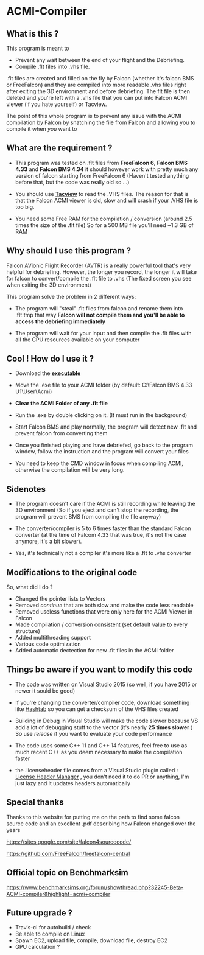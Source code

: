 # ACMI-Compiler

## What is this ?


This program is meant to 
- Prevent any wait between the end of your flight and the Debriefing.
- Compile .flt files into .vhs file.

.flt files are created and filled on the fly by Falcon (whether it's falcon BMS or FreeFalcon) and they are compiled into more readable .vhs files right after exiting the 3D environment and before debriefing. 
The flt file is then deleted and you're left with a .vhs file that you can put into Falcon ACMI viewer (if you hate yourself) or Tacview.


The point of this whole program is to prevent any issue with the ACMI compilation by Falcon by snatching the file from Falcon and allowing you to compile it when *you* want to


## What are the requirement ?

- This program was tested on .flt files from **FreeFalcon 6**, **Falcon BMS 4.33** and **Falcon BMS 4.34** it should however work with pretty much any version of falcon starting from FreeFalcon 6 (Haven't tested anything before that, but the code was really old so ...)

- You should use [**Tacview**](http://www.tacview.net/product/about/en/) to read the .VHS files. The reason for that is that the Falcon ACMI viewer is old, slow and will crash if your .VHS file is too big.

- You need some Free RAM for the compilation / conversion 
  (around 2.5 times the size of the .flt file) So for a 500 MB file you'll need ~1.3 GB of RAM

## Why should I use this program ?

Falcon AVionic Flight Recorder (AVTR) is a really powerful tool that's very helpful for debriefing. 
However, the longer you record, the longer it will take for falcon to convert/compile the .flt file to .vhs (The fixed screen you see when exiting the 3D environment)

This program solve the problem in 2 different ways:

- The program will "steal" .flt files from falcon and rename them into .flt.tmp that way **Falcon will not compile them and you'll be able to access the debriefing immediately**


- The program will wait for your input and then compile the .flt files with all the CPU resources available on your computer


## Cool ! How do I use it ?

- Download the [**executable**](https://github.com/loitho/acmi-compiler/releases/download/v0.2/acmi-compiler-v0.2.exe)

- Move the .exe file to your ACMI folder (by default:  C:\Falcon BMS 4.33 U1\User\Acmi)

- **Clear the ACMI Folder of any .flt file**
 
- Run the .exe by double clicking on it. (It must run in the background)

- Start Falcon BMS and play normally, the program will detect new .flt and prevent falcon from converting them

- Once you finished playing and have debriefed, go back to the program window, follow the instruction and the program will convert your files

- You need to keep the CMD window in focus when compiling ACMI, otherwise the compilation will be very long.

## Sidenotes

- The program doesn't care if the ACMI is still recording while leaving the 3D environment (So if you eject and can't stop the recording, the program will prevent BMS from compiling the file anyway)

- The converter/compiler is 5 to 6 times faster than the standard Falcon converter (at the time of Falcom 4.33 that was true, it's not the case anymore, it's a bit slower).

- Yes, it's technically not a compiler it's more like a .flt to .vhs converter 

## Modifications to the original code

So, what did I do ? 

- Changed the pointer lists to Vectors 
- Removed *continue*  that are both slow and make the code less readable
- Removed useless functions that were only here for the ACMI Viewer in Falcon
- Made compilation / conversion consistent (set default value to every structure)
- Added multithreading support 
- Various code optimization 
- Added automatic dectection for new .flt files in the ACMI folder

## Things be aware if you want to modify this code

- The code was written on Visual Studio 2015 (so well, if you have 2015 or newer it sould be good)

- If you're changing the converter/compiler code, download something like [Hashtab](http://implbits.com/products/hashtab/) so you can get a checksum of the VHS files created

- Building in Debug in Visual Studio will make the code slower because VS add a lot of debugging stuff to the vector (it's nearly **25 times slower** ) So use *release* if you want to evaluate your code performance

- The code uses some C++ 11 and C++ 14 features, feel free to use as much recent C++ as you deem necessary to make the compilation faster

- the .licenseheader file comes from a Visual Studio plugin called : [License Header Manager](https://marketplace.visualstudio.com/items?itemName=StefanWenig.LicenseHeaderManager#qna) , you don't need it to do PR or anything, I'm just lazy and it updates headers automatically

## Special thanks

Thanks to this website for putting me on the path to find some falcon source code and an excellent .pdf describing how Falcon changed over the years

https://sites.google.com/site/falcon4sourcecode/

https://github.com/FreeFalcon/freefalcon-central

## Official topic on Benchmarksim

https://www.benchmarksims.org/forum/showthread.php?32245-Beta-ACMI-compiler&highlight=acmi+compiler

## Future upgrade ?

- Travis-ci for autobuild / check 
- Be able to compile on Linux
- Spawn EC2, upload file, compile, download file, destroy EC2
- GPU calculation ?
